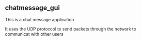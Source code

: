 ## chatmessage_gui

This is a chat message application 

It uses the UDP protoccol to send packets through the network to communicat with other users
